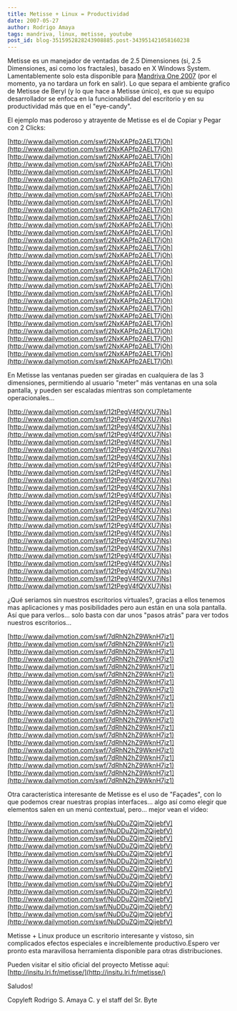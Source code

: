```yaml
---
title: Metisse + Linux = Productividad
date: 2007-05-27
author: Rodrigo Amaya
tags: mandriva, linux, metisse, youtube
post_id: blog-3515952828243908885.post-343951421058160238
---
```


Metisse es un manejador de ventadas de 2.5 Dimensiones (si, 2.5 Dimensiones, asi como los fractales), basado en X Windows System. Lamentablemente solo esta disponible para [Mandriva One 2007](http://www.mandriva.com/en) (por el momento, ya no tardara un fork en salir). Lo que separa el ambiente grafico de Metisse de Beryl (y lo que hace a Metisse único), es que su equipo desarrollador se enfoca en la funcionabilidad del escritorio y en su productividad más que en el "eye-candy".

El ejemplo mas poderoso y atrayente de Metisse es el de Copiar y Pegar con 2 Clicks:

[http://www.dailymotion.com/swf/2NxKAPfp2AELT7jOh](http://www.dailymotion.com/swf/2NxKAPfp2AELT7jOh)[http://www.dailymotion.com/swf/2NxKAPfp2AELT7jOh](http://www.dailymotion.com/swf/2NxKAPfp2AELT7jOh)[http://www.dailymotion.com/swf/2NxKAPfp2AELT7jOh](http://www.dailymotion.com/swf/2NxKAPfp2AELT7jOh)[http://www.dailymotion.com/swf/2NxKAPfp2AELT7jOh](http://www.dailymotion.com/swf/2NxKAPfp2AELT7jOh)[http://www.dailymotion.com/swf/2NxKAPfp2AELT7jOh](http://www.dailymotion.com/swf/2NxKAPfp2AELT7jOh)[http://www.dailymotion.com/swf/2NxKAPfp2AELT7jOh](http://www.dailymotion.com/swf/2NxKAPfp2AELT7jOh)[http://www.dailymotion.com/swf/2NxKAPfp2AELT7jOh](http://www.dailymotion.com/swf/2NxKAPfp2AELT7jOh)[http://www.dailymotion.com/swf/2NxKAPfp2AELT7jOh](http://www.dailymotion.com/swf/2NxKAPfp2AELT7jOh)[http://www.dailymotion.com/swf/2NxKAPfp2AELT7jOh](http://www.dailymotion.com/swf/2NxKAPfp2AELT7jOh)[http://www.dailymotion.com/swf/2NxKAPfp2AELT7jOh](http://www.dailymotion.com/swf/2NxKAPfp2AELT7jOh)[http://www.dailymotion.com/swf/2NxKAPfp2AELT7jOh](http://www.dailymotion.com/swf/2NxKAPfp2AELT7jOh)[http://www.dailymotion.com/swf/2NxKAPfp2AELT7jOh](http://www.dailymotion.com/swf/2NxKAPfp2AELT7jOh)[http://www.dailymotion.com/swf/2NxKAPfp2AELT7jOh](http://www.dailymotion.com/swf/2NxKAPfp2AELT7jOh)[http://www.dailymotion.com/swf/2NxKAPfp2AELT7jOh](http://www.dailymotion.com/swf/2NxKAPfp2AELT7jOh)[http://www.dailymotion.com/swf/2NxKAPfp2AELT7jOh](http://www.dailymotion.com/swf/2NxKAPfp2AELT7jOh)

En Metisse las ventanas pueden ser giradas en cualquiera de las 3 dimensiones, permitiendo al usuario "meter" más ventanas en una sola pantalla, y pueden ser escaladas mientras son completamente operacionales...

[http://www.dailymotion.com/swf/12tPegV4fQVXU7jNs](http://www.dailymotion.com/swf/12tPegV4fQVXU7jNs)[http://www.dailymotion.com/swf/12tPegV4fQVXU7jNs](http://www.dailymotion.com/swf/12tPegV4fQVXU7jNs)[http://www.dailymotion.com/swf/12tPegV4fQVXU7jNs](http://www.dailymotion.com/swf/12tPegV4fQVXU7jNs)[http://www.dailymotion.com/swf/12tPegV4fQVXU7jNs](http://www.dailymotion.com/swf/12tPegV4fQVXU7jNs)[http://www.dailymotion.com/swf/12tPegV4fQVXU7jNs](http://www.dailymotion.com/swf/12tPegV4fQVXU7jNs)[http://www.dailymotion.com/swf/12tPegV4fQVXU7jNs](http://www.dailymotion.com/swf/12tPegV4fQVXU7jNs)[http://www.dailymotion.com/swf/12tPegV4fQVXU7jNs](http://www.dailymotion.com/swf/12tPegV4fQVXU7jNs)[http://www.dailymotion.com/swf/12tPegV4fQVXU7jNs](http://www.dailymotion.com/swf/12tPegV4fQVXU7jNs)[http://www.dailymotion.com/swf/12tPegV4fQVXU7jNs](http://www.dailymotion.com/swf/12tPegV4fQVXU7jNs)[http://www.dailymotion.com/swf/12tPegV4fQVXU7jNs](http://www.dailymotion.com/swf/12tPegV4fQVXU7jNs)[http://www.dailymotion.com/swf/12tPegV4fQVXU7jNs](http://www.dailymotion.com/swf/12tPegV4fQVXU7jNs)[http://www.dailymotion.com/swf/12tPegV4fQVXU7jNs](http://www.dailymotion.com/swf/12tPegV4fQVXU7jNs)

¿Qué seriamos sin nuestros escritorios virtuales?, gracias a ellos tenemos mas aplicaciones y mas posibilidades pero aun están en una sola pantalla. Así que para verlos... solo basta con dar unos "pasos atrás" para ver todos nuestros escritorios...

[http://www.dailymotion.com/swf/7dRhN2hZ9WknH7jz1](http://www.dailymotion.com/swf/7dRhN2hZ9WknH7jz1)[http://www.dailymotion.com/swf/7dRhN2hZ9WknH7jz1](http://www.dailymotion.com/swf/7dRhN2hZ9WknH7jz1)[http://www.dailymotion.com/swf/7dRhN2hZ9WknH7jz1](http://www.dailymotion.com/swf/7dRhN2hZ9WknH7jz1)[http://www.dailymotion.com/swf/7dRhN2hZ9WknH7jz1](http://www.dailymotion.com/swf/7dRhN2hZ9WknH7jz1)[http://www.dailymotion.com/swf/7dRhN2hZ9WknH7jz1](http://www.dailymotion.com/swf/7dRhN2hZ9WknH7jz1)[http://www.dailymotion.com/swf/7dRhN2hZ9WknH7jz1](http://www.dailymotion.com/swf/7dRhN2hZ9WknH7jz1)[http://www.dailymotion.com/swf/7dRhN2hZ9WknH7jz1](http://www.dailymotion.com/swf/7dRhN2hZ9WknH7jz1)[http://www.dailymotion.com/swf/7dRhN2hZ9WknH7jz1](http://www.dailymotion.com/swf/7dRhN2hZ9WknH7jz1)[http://www.dailymotion.com/swf/7dRhN2hZ9WknH7jz1](http://www.dailymotion.com/swf/7dRhN2hZ9WknH7jz1)[http://www.dailymotion.com/swf/7dRhN2hZ9WknH7jz1](http://www.dailymotion.com/swf/7dRhN2hZ9WknH7jz1)

Otra característica interesante de Metisse es el uso de "Façades", con lo que podemos crear nuestras propias interfaces... algo así como elegir que elementos salen en un menú contextual, pero... mejor vean el vídeo:

[http://www.dailymotion.com/swf/NuDDuZQjmZQijebfV](http://www.dailymotion.com/swf/NuDDuZQjmZQijebfV)[http://www.dailymotion.com/swf/NuDDuZQjmZQijebfV](http://www.dailymotion.com/swf/NuDDuZQjmZQijebfV)[http://www.dailymotion.com/swf/NuDDuZQjmZQijebfV](http://www.dailymotion.com/swf/NuDDuZQjmZQijebfV)[http://www.dailymotion.com/swf/NuDDuZQjmZQijebfV](http://www.dailymotion.com/swf/NuDDuZQjmZQijebfV)[http://www.dailymotion.com/swf/NuDDuZQjmZQijebfV](http://www.dailymotion.com/swf/NuDDuZQjmZQijebfV)[http://www.dailymotion.com/swf/NuDDuZQjmZQijebfV](http://www.dailymotion.com/swf/NuDDuZQjmZQijebfV)[http://www.dailymotion.com/swf/NuDDuZQjmZQijebfV](http://www.dailymotion.com/swf/NuDDuZQjmZQijebfV)

Metisse + Linux produce un escritorio interesante y vistoso, sin complicados efectos especiales e increíblemente productivo.Espero ver pronto esta maravillosa herramienta disponible para otras distribuciones.

Pueden visitar el sitio oficial del proyecto Metisse aquí: [http://insitu.lri.fr/metisse/](http://insitu.lri.fr/metisse/)

Saludos!

Copyleft Rodrigo S. Amaya C. y el staff del Sr. Byte